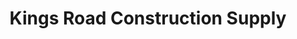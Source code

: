 ---
title: "Kings Road Construction Supply"
url: /bacoor/kings-road-construction-supply/
shop: Eisenwaren
---